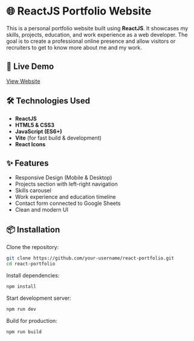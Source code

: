 # 🌐 ReactJS Portfolio Website

This is a personal portfolio website built using **ReactJS**. It showcases my skills, projects, education, and work experience as a web developer. The goal is to create a professional online presence and allow visitors or recruiters to get to know more about me and my work.

## 🚀 Live Demo

[View Website]( https://hemangi1603.github.io/ReactJS_Portfolio/)


## 🛠️ Technologies Used

- **ReactJS**
- **HTML5 & CSS3**
- **JavaScript (ES6+)**
- **Vite** (for fast build & development)
- **React Icons**

## ✨ Features

- Responsive Design (Mobile & Desktop)
- Projects section with left-right navigation
- Skills carousel
- Work experience and education timeline
- Contact form connected to Google Sheets
- Clean and modern UI

## 📦 Installation

Clone the repository:

```bash
git clone https://github.com/your-username/react-portfolio.git
cd react-portfolio

```
Install dependencies:
```bash
npm install
```
Start development server:
```bash
npm run dev
```
Build for production:
```bash
npm run build
```



